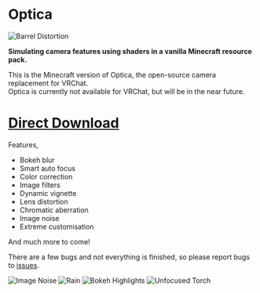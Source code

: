 # Optica

![Barrel Distortion](https://github.com/auralius-dev/OpticaMinecraft/blob/main/img/1.png)

**Simulating camera features using shaders in a vanilla Minecraft resource pack.**

This is the Minecraft version of Optica, the open-source camera replacement for VRChat.\
Optica is currently not available for VRChat, but will be in the near future. 

# [Direct Download](https://github.com/auralius-dev/Optica-Minecraft/releases/download/v0.1.3/Optica-Minecraftv0.1.3.zip)

Features,
- Bokeh blur
- Smart auto focus
- Color correction
- Image filters
- Dynamic vignette
- Lens distortion
- Chromatic aberration
- Image noise
- Extreme customisation

And much more to come!

There are a few bugs and not everything is finished, so please report bugs to [issues](https://github.com/auralius-dev/OpticaMinecraft/issues).

![Image Noise](https://github.com/auralius-dev/OpticaMinecraft/blob/main/img/2.png)
![Rain](https://github.com/auralius-dev/OpticaMinecraft/blob/main/img/3.png)
![Bokeh Highlights](https://github.com/auralius-dev/OpticaMinecraft/blob/main/img/4.png)
![Unfocused Torch](https://github.com/auralius-dev/OpticaMinecraft/blob/main/img/5.png)
